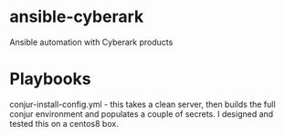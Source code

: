 # ansible-cyberark
Ansible automation with Cyberark products

# Playbooks
conjur-install-config.yml - this takes a clean server, then builds the full conjur environment and populates a couple of secrets.  I designed and tested this on a centos8 box.
